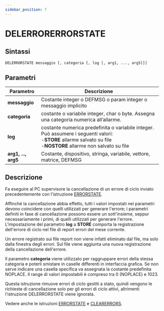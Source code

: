 ```yaml
---
sidebar_position: 7
---
```


# DELERRORERRORSTATE

## Sintassi

  ```
DELERRORSTATE messaggio [, categoria [, log [, arg1, ..., arg5]]]
  ```

## Parametri
|Parametro            | Descrizione                                                                                                                   |                
|---------------------|-------------------------------------------------------------------------------------------------------------------------------|
| **messaggio**       | 	Costante integer o DEFMSG o param integer o messaggio implicito                                                             |
| **categoria**       | 	costante o variabile integer, char o byte. Assegna una categoria numerica all’allarme.                                      |
| **log**             | 	costante numerica predefinita o variabile integer. <br/> Può assumere i seguenti valori: <br/>-**STORE** allarme salvato su file <br/>-**NOSTORE** allarme non salvato su file                                                                                                                           |
| **arg1, ..., arg5** | 	Costante, dispositivo, stringa, variabile, vettore, matrice, DEFMSG                                                         |

## Descrizione
Fa eseguire al PC supervisore la cancellazione di un errore di ciclo inviato precedentemente con l'istruzione [ERRORSTATE](ERRORSTATE.md).

Affinché la cancellazione abbia effetto, tutti i valori impostati nei parametri devono coincidere con quelli utilizzati per generare l'errore; i parametri definiti in fase di cancellazione possono essere un sott'insieme, seppur necessariamente i primi, di quelli utilizzati per generare l'errore. L'impostazione del parametro **log** a **STORE** comporta la registrazione dell'errore di ciclo nel file di report errori del mese corrente.  

Un errore registrato sui file report non viene infatti eliminato dal file, ma solo dalla finestra degli errori. Sul file viene aggiunta una nuova registrazione della cancellazione dell'errore. 

Il parametro **categoria** viene utilizzato per raggruppare errori della stessa categoria e poterli smistare in caselle differenti in interfaccia grafica. Se non serve indicare una casella specifica va assegnata la costante predefinita NOPLACE. Il range di valori impostabili è compreso tra 0 (NOPLACE) e 1023. 

Questa istruzione rimuove errori di ciclo gestiti a stato, quindi vengono le richieste di cancellazione solo per gli errori di ciclo attivi, altrimenti l'istruzione DELERRORSTATE viene ignorata.

Vedere anche le istruzioni [ERRORSTATE](ERRORSTATE.md) e [CLEARERRORS](CLEARERRORS.md).
